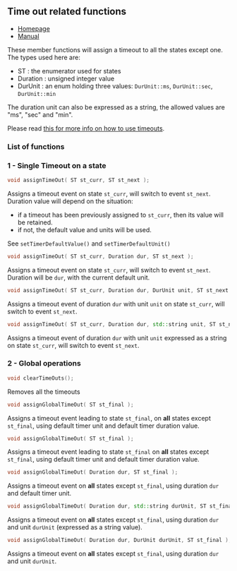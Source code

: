 ## Time out related functions

- [Homepage](https://github.com/skramm/spaghetti)
- [Manual](spaghetti_manual.md)

These member functions will assign a timeout to all the states except one.
The types used here are:
- ST : the enumerator used for states
- Duration : unsigned integer value
- DurUnit : an enum holding three values:
```DurUnit::ms```, ```DurUnit::sec```, ```DurUnit::min```

The duration unit can also be expressed as a string, the allowed values are "ms", "sec" and "min".

Please read [this for more info on how to use timeouts](spaghetti_manual.md#showcase2).

### List of functions

### 1 - Single Timeout on a state

```C++
void assignTimeOut( ST st_curr, ST st_next );
```
Assigns a timeout event on state `st_curr`, will switch to event `st_next`.
Duration value will depend on the situation:
 - if a timeout has been previously assigned to `st_curr`, then its value will be retained.
 - if not, the default value and units will be used.

See `setTimerDefaultValue()` and `setTimerDefaultUnit()`

```C++
void assignTimeOut( ST st_curr, Duration dur, ST st_next );
```
Assigns a timeout event on state `st_curr`, will switch to event `st_next`.
Duration will be `dur`, with the current default unit.

```C++
void assignTimeOut( ST st_curr, Duration dur, DurUnit unit, ST st_next );
```
Assigns a timeout event of duration `dur` with unit `unit` on state `st_curr`, will switch to event `st_next`.

```C++
void assignTimeOut( ST st_curr, Duration dur, std::string unit, ST st_next );
```
Assigns a timeout event of duration `dur` with unit `unit` expressed as a string on state `st_curr`, will switch to event `st_next`.


### 2 - Global operations

```C++
void clearTimeOuts();
```
Removes all the timeouts

```C++
void assignGlobalTimeOut( ST st_final );
```
Assigns a timeout event leading to state ```st_final```, on **all** states except ```st_final```,
using default timer unit and default timer duration value.

```C++
void assignGlobalTimeOut( ST st_final );
```
Assigns a timeout event leading to state ```st_final``` on **all** states except ```st_final```, using default timer unit and default timer duration value.

```C++
void assignGlobalTimeOut( Duration dur, ST st_final );
```
Assigns a timeout event on **all** states except ```st_final```, using duration ```dur``` and default timer unit.

```C++
void assignGlobalTimeOut( Duration dur, std::string durUnit, ST st_final );
```
Assigns a timeout event on **all** states except ```st_final```, using duration ```dur``` and unit ```durUnit``` (expressed as a string value).


```C++
void assignGlobalTimeOut( Duration dur, DurUnit durUnit, ST st_final );
```
Assigns a timeout event on **all** states except ```st_final```, using duration ```dur``` and unit ```durUnit```.
